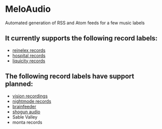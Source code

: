 # MeloAudio
Automated generation of RSS and Atom feeds for a few music labels

## It currently supports the following record labels:
+ [reinelex records](https://reinelexrecords.com/releases/)
+ [hospital records](https://hospitalrecords.com/download/)
+ [liquicity records](https://liquicity.com/releases/)

## The following record labels have support planned:
+ [vision recordings](https://store.visionrecordings.nl/)
+ [nightmode records](https://www.insomniacmusicgroup.com/label/nightmode/)
+ [brainfeeder](http://brainfeedersite.com/)
+ [shogun audio](https://www.shogunaudio.co.uk/)
+ Sable Valley
+ monta records
